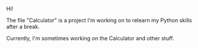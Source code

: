 Hi!

The file "Calculator" is a project I'm working on to relearn my Python skills after a break.

Currently, I'm sometimes working on the Calculator and other stuff.
